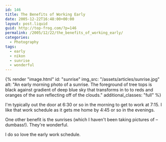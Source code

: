 ```yaml
---
id: 146
title: The Benefits of Working Early
date: 2005-12-22T16:48:00+00:00
layout: post.liquid
guid: http://top-frog.com/?p=146
permalink: /2005/12/22/the_benefits_of_working_early/
categories:
  - Photography
tags:
  - early
  - nikon
  - sunrise
  - wonderful
---
```


{% render "image.html" 
  id: "sunrise"
  img_src: "/assets/articles/sunrise.jpg"
  alt: "An early morning photo of a sunrise. The foreground of tree tops is black against gradient of deep blue sky that transforms in to to reds and oranges of the sun reflecting off of the clouds."
  additional_classes: "full"
%}

I'm typically out the door at 6:30 or so in the morning to get to work at 7:15. I like that work schedule as it gets me home by 4:45 or so in the evenings.

One other benefit is the sunrises (which I haven't been taking pictures of – dumbass!). They're wonderful.

I do so love the early work schedule.
